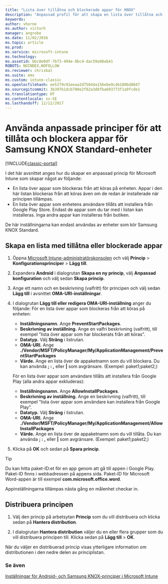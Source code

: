 ```yaml
---
title: "Lista över tillåtna och blockerade appar för KNOX"
description: "Anpassad profil för att skapa en lista över tillåtna och blockerade appar för KNOX."
keywords: 
author: vhorne
ms.author: victorh
manager: angrobe
ms.date: 11/02/2016
ms.topic: article
ms.prod: 
ms.service: microsoft-intune
ms.technology: 
ms.assetid: bbc8e0df-7bf3-494e-8bc4-dac59a98ab41
ROBOTS: NOINDEX,NOFOLLOW
ms.reviewer: chrisbal
ms.suite: ems
ms.custom: intune-classic
ms.openlocfilehash: ee5279c91eeaa2d75044a156ebe9c4b100bd8047
ms.sourcegitcommit: 3b397b1dcb780e2f82a3d8fba693773f1a9fcde1
ms.translationtype: HT
ms.contentlocale: sv-SE
ms.lasthandoff: 12/12/2017
---
```

# <a name="use-custom-policies-to-allow-and-block-apps-for-samsung-knox-standard-devices"></a>Använda anpassade principer för att tillåta och blockera appar för Samsung KNOX Standard-enheter

[!INCLUDE[classic-portal](../includes/classic-portal.md)]

I det här avsnittet anges hur du skapar en anpassad princip för Microsoft Intune som skapar något av följande:

- En lista över appar som blockeras från att köras på enheten. Appar i den här listan blockeras från att köras även om de redan är installerade när principen tillämpas.
- En lista över appar som enhetens användare tillåts att installera från Google Play Store. Endast de appar som du tar med i listan kan installeras. Inga andra appar kan installeras från butiken.

De här inställningarna kan endast användas av enheter som kör Samsung KNOX Standard.

## <a name="to-create-an-allowed-or-blocked-app-list"></a>Skapa en lista med tillåtna eller blockerade appar

1. Öppna [Microsoft Intune-administratörskonsolen](https://manage.microsoft.com/) och välj **Princip** &gt; **Konfigurationsprinciper** &gt; **Lägg till**.
2. Expandera **Android** i dialogrutan **Skapa en ny princip**, välj **Anpassad konfiguration** och välj sedan **Skapa princip**.
3. Ange ett namn och en beskrivning (valfritt) för principen och välj sedan **Lägg till** i avsnittet **OMA-URI-inställningar**.
4. I dialogrutan **Lägg till eller redigera OMA-URI-inställning** anger du följande: För en lista över appar som blockeras från att köras på enheten:
    
    - **Inställningsnamn.** Ange **PreventStartPackages**.
    - **Beskrivning av inställning.** Ange en valfri beskrivning (valfritt), till exempel ”lista över appar som har blockerats från att köras”.
    -   **Datatyp.** Välj **Sträng** i listrutan.
    -   **OMA-URI.** Ange **./Vendor/MSFT/PolicyManager/My/ApplicationManagement/PreventStartPackages**
    -   **Värde.** Ange en lista över de appaketnamn som du vill blockera. Du kan använda **; : ,** eller **|** som avgränsare. (Exempel: paket1;paket2;)

    För en lista över appar som användare tillåts att installera från Google Play (alla andra appar exkluderas):

    - **Inställningsnamn.** Ange **AllowInstallPackages**.
    - **Beskrivning av inställning.** Ange en beskrivning (valfritt), till exempel ”lista över appar som användare kan installera från Google Play”.
    - **Datatyp.** Välj **Sträng** i listrutan.
    - **OMA-URI.** Ange **./Vendor/MSFT/PolicyManager/My/ApplicationManagement/AllowInstallPackages**
    - **Värde.** Ange en lista över de appaketnamn som du vill tillåta. Du kan använda **; : ,** eller **|** som avgränsare. (Exempel: paket1;paket2;)

4. Klicka på **OK** och sedan på **Spara princip**. 

>[!TIP]
> Du kan hitta paket-ID:et för en app genom att gå till appen i Google Play. Paket-ID finns i webbadressen på appens sida. Paket-ID för Microsoft Word-appen är till exempel **com.microsoft.office.word**.

Appinställningarna tillämpas nästa gång en målenhet checkar in.


## <a name="deploy-the-policy"></a>Distribuera principen

1.  Välj den princip på arbetsytan **Princip** som du vill distribuera och klicka sedan på **Hantera distribution**.

2.  I dialogrutan **Hantera distribution** väljer du en eller flera grupper som du vill distribuera principen till. Klicka sedan på **Lägg till** &gt; **OK**.

 
När du väljer en distribuerad princip visas ytterligare information om distributionen i den nedre delen av principlistan.

### <a name="see-also"></a>Se även
[Inställningar för Android- och Samsung KNOX-principer i Microsoft Intune](android-policy-settings-in-microsoft-intune.md)

